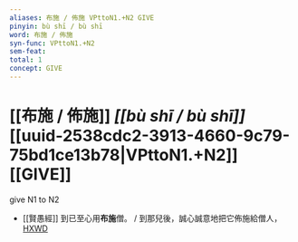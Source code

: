 ```yaml
---
aliases: 布施 / 佈施 VPttoN1.+N2 GIVE
pinyin: bù shī / bù shī
word: 布施 / 佈施
syn-func: VPttoN1.+N2
sem-feat: 
total: 1
concept: GIVE 
---
```

# [[布施 / 佈施]] *[[bù shī / bù shī]]*  [[uuid-2538cdc2-3913-4660-9c79-75bd1ce13b78|VPttoN1.+N2]] [[GIVE]]
give N1 to N2
 - [[賢愚經]] 到已至心用**布施**僧。 / 到那兒後，誠心誠意地把它佈施給僧人，[HXWD](https://hxwd.org/textview.html?location=KR6b0059_T_005-0385a.65)